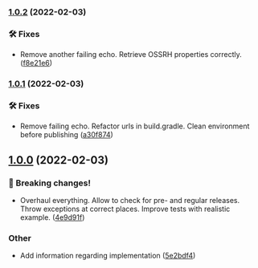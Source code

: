 ### [1.0.2](https://git.griefed.de/Griefed/VersionChecker/compare/1.0.1...1.0.2) (2022-02-03)


### 🛠 Fixes

* Remove another failing echo. Retrieve OSSRH properties correctly. ([f8e21e6](https://git.griefed.de/Griefed/VersionChecker/commit/f8e21e6c1f448c49ca58837ee8578a8c542ac64a))

### [1.0.1](https://git.griefed.de/Griefed/VersionChecker/compare/1.0.0...1.0.1) (2022-02-03)


### 🛠 Fixes

* Remove failing echo. Refactor urls in build.gradle. Clean environment before publishing ([a30f874](https://git.griefed.de/Griefed/VersionChecker/commit/a30f874e122891f65b8511c28fa240fd4a3a541f))

## [1.0.0](https://git.griefed.de/Griefed/VersionChecker/compare/...1.0.0) (2022-02-03)


### 🧨 Breaking changes!

* Overhaul everything. Allow to check for pre- and regular releases. Throw exceptions at correct places. Improve tests with realistic example. ([4e9d91f](https://git.griefed.de/Griefed/VersionChecker/commit/4e9d91f00355a965b52f590e587f1ac8b43d302d))


### Other

* Add information regarding implementation ([5e2bdf4](https://git.griefed.de/Griefed/VersionChecker/commit/5e2bdf4195dfc0278bba4c3e9e901ceb27900ee7))
